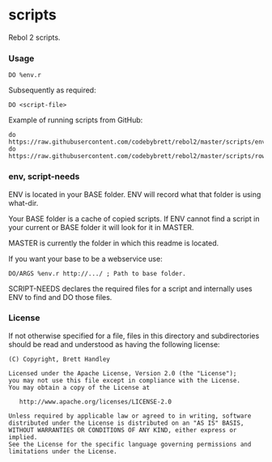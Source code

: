 scripts
=======

Rebol 2 scripts.

### Usage ###

    DO %env.r

Subsequently as required:

    DO <script-file>

Example of running scripts from GitHub:

    do https://raw.githubusercontent.com/codebybrett/rebol2/master/scripts/env.r
    do https://raw.githubusercontent.com/codebybrett/rebol2/master/scripts/rowsets.r

### env, script-needs ###

ENV is located in your BASE folder. ENV will record what that folder
is using what-dir.

Your BASE folder is a cache of copied scripts. If ENV cannot find a script
in your current or BASE folder it will look for it in MASTER.

MASTER is currently the folder in which this readme is located.

If you want your base to be a webservice use:

    DO/ARGS %env.r http://.../ ; Path to base folder.

SCRIPT-NEEDS declares the required files for a script and internally uses
ENV to find and DO those files.


### License ###

If not otherwise specified for a file, files in this directory and
subdirectories should be read and understood as having the following license:

    (C) Copyright, Brett Handley

    Licensed under the Apache License, Version 2.0 (the "License");
    you may not use this file except in compliance with the License.
    You may obtain a copy of the License at

       http://www.apache.org/licenses/LICENSE-2.0

    Unless required by applicable law or agreed to in writing, software
    distributed under the License is distributed on an "AS IS" BASIS,
    WITHOUT WARRANTIES OR CONDITIONS OF ANY KIND, either express or implied.
    See the License for the specific language governing permissions and
    limitations under the License.
